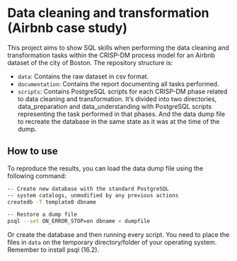 # Data cleaning and transformation (Airbnb case study)

This project aims to show SQL skills when performing the data cleaning and transformation tasks within the CRISP-DM process model for an Airbnb dataset of the city of Boston. The repository structure is:
- `data`: Contains the raw dataset in csv format.
- `documentation`: Contains the report documenting all tasks performed.
- `scripts`: Contains PostgreSQL scripts for each CRISP-DM phase related to data cleaning and transformation. It’s divided into two directories, data_preparation and data_understanding with PostgreSQL scripts representing the task performed in that phases. And the data dump file to recreate the database in the same state as it was at the time of the dump.

## How to use
To reproduce the results, you can load the data dump file using the following command:

```bash
-- Create new database with the standard PostgreSQL
-- system catalogs, unmodified by any previous actions
createdb -T template0 dbname

-- Restore a dump file
psql --set ON_ERROR_STOP=on dbname < dumpfile
```

Or create the database and then running every script. You need to place the files in `data` on the temporary directory/folder of your operating system. Remember to install psql (16.2).
